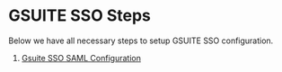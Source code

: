 <!-- ---
layout: default
title: 2.2 Gsuite SSO Configuration
parent: Foundation
nav_order: 2.2
has_children: false
--- -->
# GSUITE SSO Steps #

Below we have all necessary steps to setup GSUITE SSO configuration.

1) [Gsuite SSO SAML Configuration](SSO/01_GSUITE_Config_SAML.md)
